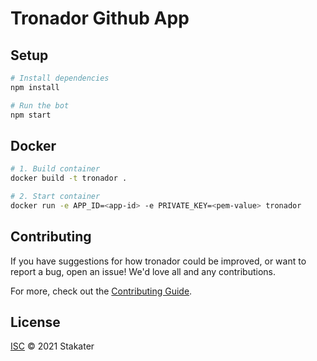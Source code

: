 # Tronador Github App

## Setup

```sh
# Install dependencies
npm install

# Run the bot
npm start
```

## Docker

```sh
# 1. Build container
docker build -t tronador .

# 2. Start container
docker run -e APP_ID=<app-id> -e PRIVATE_KEY=<pem-value> tronador
```

## Contributing

If you have suggestions for how tronador could be improved, or want to report a bug, open an issue! We'd love all and any contributions.

For more, check out the [Contributing Guide](CONTRIBUTING.md).

## License

[ISC](LICENSE) © 2021 Stakater
